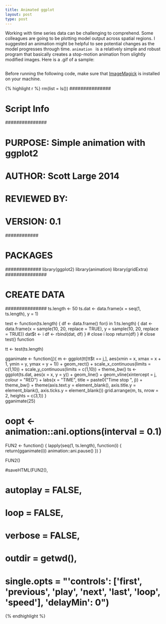 ```yaml
---
title: Animated ggplot
layout: post
type: post
---
```

Working with time series data can be challenging to comprehend. Some colleagues are going to be plotting model output across spatial regions. I suggested an animation might be helpful to see potential changes as the model progresses through time. ```animation ``` is a relatively simple and robust program that basically creates a stop-motion animation from slightly modified images. Here is a .gif of a sample:

<html>
<head>
  <meta charset="utf-8" />
  <meta name="generator" content="R package animation 2.2">
  <title>Animations Using the R Language</title>
  <link rel="stylesheet" href="css/reset.css" />
  <link rel="stylesheet" href="css/styles.css" />
  <link rel="stylesheet" href="css/scianimator.css" />
  <link rel="stylesheet" href="css/shCore.css" />
  <link rel="stylesheet" href="css/shThemeDefault.css" />

  <script src="js/jquery-1.4.4.min.js"></script>
  <script src="js/jquery.scianimator.min.js"></script>
  <script src="js/shCore.js"></script>
  <script src="js/shAutoloader.js"></script>

</head>
<body>

  <div class="scianimator"><div id="Rplot" style="display: inline-block;"></div></div>
  <script src="js/Rplot.js"></script>
<!-- highlight R code -->
<script type="text/javascript">
  SyntaxHighlighter.autoloader(
    "r    js/shBrushR.js"
  );
  SyntaxHighlighter.defaults["toolbar"] = false;
  SyntaxHighlighter.all();
</script>

</body>
</html>

Before running the following code, make sure that <a href="http://www.imagemagick.org" target="_blank">ImageMagick</a> is installed on your machine. 


{% highlight r %}
rm(list = ls())
###############
# Script Info #
###############
# PURPOSE: Simple animation with ggplot2
# AUTHOR: Scott Large 2014
# REVIEWED BY:
# VERSION: 0.1
############
# PACKAGES #
#############
library(ggplot2)
library(animation)
library(gridExtra)
###############
# CREATE DATA #
###############
ts.length <- 50
ts.dat <- data.frame(x = seq(1, ts.length),
                     y = 1)

test <- function(ts.length) {
  df <- data.frame()
    for(i in 1:ts.length) {
      dat <- data.frame(x = sample(10, 20, replace = TRUE),
                       y = sample(10, 20, replace = TRUE))
      dat$t <- i
      df <- rbind(dat, df)
    } # close i loop
    return(df)
} # close test() function

tt <- test(ts.length)

gganimate <- function(j){
  m <- ggplot(tt[tt$t == j,], aes(xmin = x, xmax = x + 1, ymin = y, ymax = y + 1)) +
       geom_rect() +
       scale_x_continuous(limits = c(1,10)) +
       scale_y_continuous(limits = c(1,10)) +
       theme_bw()
  ts <- ggplot(ts.dat, aes(x = x, y = y)) +
               geom_line() +
               geom_vline(xintercept = j, colour = "RED") +
               labs(x = "TIME", title = paste0("Time stop ", j)) +
               theme_bw() +
               theme(axis.text.y = element_blank(),
                     axis.title.y = element_blank(),
                     axis.ticks.y = element_blank()) 
  grid.arrange(m, ts, nrow = 2, heights = c(3,1))
}               
gganimate(25)

# oopt <- animation::ani.options(interval = 0.1)
FUN2 <- function() {
  lapply(seq(1, ts.length), function(i) {
    return(gganimate(i))
    animation::ani.pause()
  })
}

FUN2()

#saveHTML(FUN2(), 
#         autoplay = FALSE, 
#         loop = FALSE, 
#         verbose = FALSE, 
#         outdir = getwd(),
#         single.opts = "'controls': ['first', 'previous', 'play', 'next', 'last', 'loop', 'speed'], 'delayMin': 0")
{% endhighlight %}